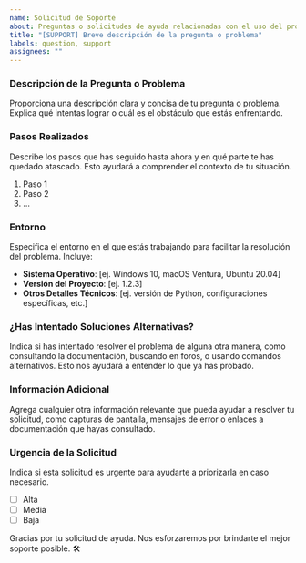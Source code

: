 ```yaml
---
name: Solicitud de Soporte
about: Preguntas o solicitudes de ayuda relacionadas con el uso del proyecto
title: "[SUPPORT] Breve descripción de la pregunta o problema"
labels: question, support
assignees: ""
---
```


### Descripción de la Pregunta o Problema

Proporciona una descripción clara y concisa de tu pregunta o problema. Explica qué intentas lograr o cuál es el obstáculo que estás enfrentando.

### Pasos Realizados

Describe los pasos que has seguido hasta ahora y en qué parte te has quedado atascado. Esto ayudará a comprender el contexto de tu situación.

1. Paso 1
2. Paso 2
3. ...

### Entorno

Especifica el entorno en el que estás trabajando para facilitar la resolución del problema. Incluye:

- **Sistema Operativo**: [ej. Windows 10, macOS Ventura, Ubuntu 20.04]
- **Versión del Proyecto**: [ej. 1.2.3]
- **Otros Detalles Técnicos**: [ej. versión de Python, configuraciones específicas, etc.]

### ¿Has Intentado Soluciones Alternativas?

Indica si has intentado resolver el problema de alguna otra manera, como consultando la documentación, buscando en foros, o usando comandos alternativos. Esto nos ayudará a entender lo que ya has probado.

### Información Adicional

Agrega cualquier otra información relevante que pueda ayudar a resolver tu solicitud, como capturas de pantalla, mensajes de error o enlaces a documentación que hayas consultado.

### Urgencia de la Solicitud

Indica si esta solicitud es urgente para ayudarte a priorizarla en caso necesario.

- [ ] Alta
- [ ] Media
- [ ] Baja

Gracias por tu solicitud de ayuda. Nos esforzaremos por brindarte el mejor soporte posible. 🛠️

